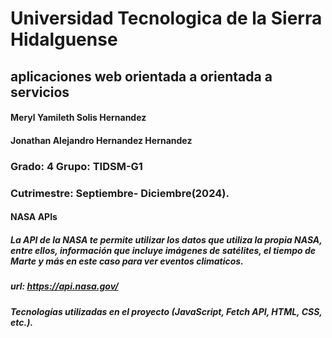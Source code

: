 # Universidad Tecnologica de la Sierra Hidalguense

## aplicaciones web orientada a orientada a servicios

#### Meryl Yamileth Solis Hernandez
#### Jonathan Alejandro Hernandez Hernandez

### Grado: 4     Grupo: TIDSM-G1
###         Cutrimestre: Septiembre- Diciembre(2024).

####  NASA APIs 
##### La API de la NASA te permite utilizar los datos que utiliza la propia NASA, entre ellos, información que incluye imágenes de satélites, el tiempo de Marte y más en este caso para ver eventos climaticos.
##### url: https://api.nasa.gov/
##### Tecnologías utilizadas en el proyecto (JavaScript, Fetch API, HTML, CSS, etc.).
